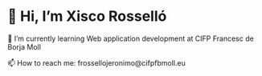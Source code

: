  <h1>👋 Hi, I’m Xisco Rosselló</h1>
 <p>🌱 I’m currently learning Web application development at CIFP Francesc de Borja Moll</p>
<p>📫 How to reach me: frossellojeronimo@cifpfbmoll.eu</p>

<!---
XiscoRossello/XiscoRossello is a ✨ special ✨ repository because its `README.md` (this file) appears on your GitHub profile.
You can click the Preview link to take a look at your changes.
--->
